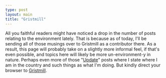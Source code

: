 ```yaml
---
type: post
layout: main
title: "Gristmill"
---
```

All you faithful readers might have noticed a drop in the number of posts
relating to the environment lately. That is because as of today, I'll be
sending all of those musings over to Gristmill as a contributor there. As a
result, this page will probably take on a slightly more informal feel, if
that's even possible, and topics here will likely be more un-environment-y in
nature. Perhaps even more of those
"[Update](http://www.princeton.edu/~abrett/2005/06/update.html)" posts where I
state where I am in the country and such things as what I'm doing. But kindly
direct your browser to [Gristmill](http://gristmill.grist.org/).

